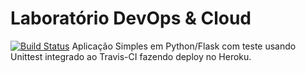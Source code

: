 # Laboratório DevOps & Cloud
[![Build Status](https://www.travis-ci.com/fabaugsilv/devopslab.svg?branch=main)](https://www.travis-ci.com/fabaugsilv/devopslab)
Aplicação Simples em  Python/Flask com teste usando Unittest integrado ao Travis-CI fazendo deploy no Heroku.
